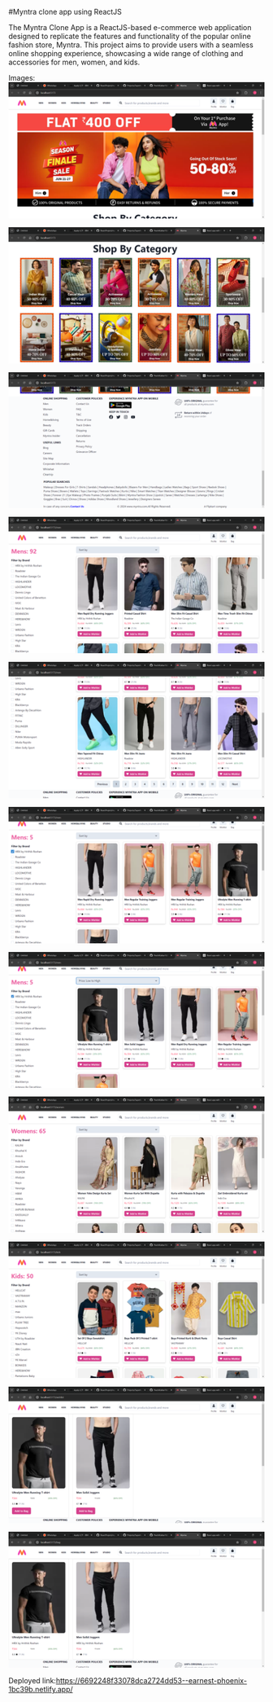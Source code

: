 #Myntra clone app using ReactJS

The Myntra Clone App is a ReactJS-based e-commerce web application designed to replicate the features and functionality of the popular online fashion store, Myntra. This project aims to provide users with a seamless online shopping experience, showcasing a wide range of clothing and accessories for men, women, and kids.

Images:
![alt text](image.png)

![alt text](image-1.png)

![alt text](image-2.png)

![alt text](image-3.png)

![alt text](image-4.png)

![alt text](image-5.png)

![alt text](image-6.png)

![alt text](image-7.png)

![alt text](image-8.png)

![alt text](image-9.png)

![alt text](image-10.png)

Deployed link:https://6692248f33078dca2724dd53--earnest-phoenix-1bc39b.netlify.app/